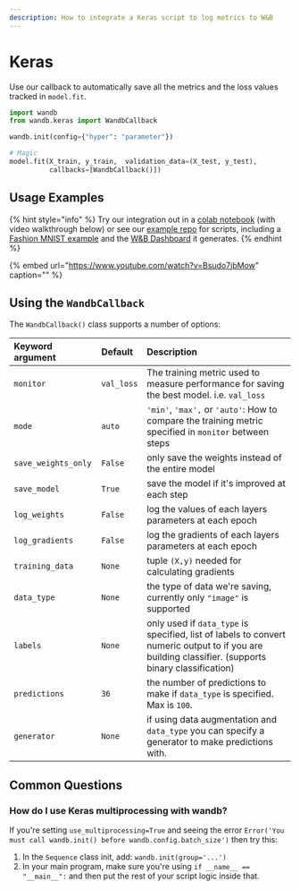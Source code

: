 ```yaml
---
description: How to integrate a Keras script to log metrics to W&B
---
```


# Keras

Use our callback to automatically save all the metrics and the loss values tracked in `model.fit`.

```python
import wandb
from wandb.keras import WandbCallback

wandb.init(config={"hyper": "parameter"})

# Magic
model.fit(X_train, y_train,  validation_data=(X_test, y_test),
          callbacks=[WandbCallback()])
```

## Usage Examples

{% hint style="info" %}
Try our integration out in a [colab notebook](http://wandb.me/keras-colab) \(with video walkthrough below\) or see our [example repo](https://github.com/wandb/examples) for scripts, including a [Fashion MNIST example](https://github.com/wandb/examples/blob/master/examples/keras/keras-cnn-fashion/train.py) and the [W&B Dashboard](https://wandb.ai/wandb/keras-fashion-mnist/runs/5z1d85qs) it generates.
{% endhint %}

{% embed url="https://www.youtube.com/watch?v=Bsudo7jbMow" caption="" %}

## Using the `WandbCallback`

The `WandbCallback()` class supports a number of options:

| Keyword argument | Default | Description |
| :--- | :--- | :--- |
| `monitor` | `val_loss` | The training metric used to measure performance for saving the best model. i.e. `val_loss` |
| `mode` | `auto` | `'min'`, `'max',` or `'auto'`: How to compare the training metric specified in `monitor` between steps |
| `save_weights_only` | `False` | only save the weights instead of the entire model |
| `save_model` | `True` | save the model if it's improved at each step |
| `log_weights` | `False` | log the values of each layers parameters at each epoch |
| `log_gradients` | `False` | log the gradients of each layers parameters at each epoch |
| `training_data` | `None` | tuple `(X,y)` needed for calculating gradients |
| `data_type` | `None` | the type of data we're saving, currently only `"image"` is supported |
| `labels` | `None` | only used if `data_type` is specified, list of labels to convert numeric output to if you are building classifier. \(supports binary classification\) |
| `predictions` | `36` | the number of predictions to make if `data_type` is specified. Max is `100`. |
| `generator` | `None` | if using data augmentation and `data_type` you can specify a generator to make predictions with. |

## Common Questions

### **How do I use Keras multiprocessing with wandb?**

If you're setting `use_multiprocessing=True` and seeing the error `Error('You must call wandb.init() before wandb.config.batch_size')` then try this:

1. In the `Sequence` class init, add: `wandb.init(group='...')` 
2. In your main program, make sure you're using `if __name__ == "__main__":` and then put the rest of your script logic inside that.

## 

